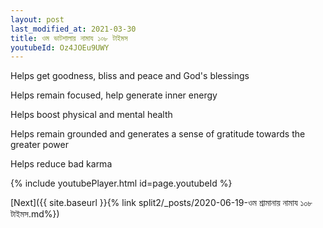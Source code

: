 ```yaml
---
layout: post
last_modified_at: 2021-03-30
title: ওম ভাটশালায় নামায ১০৮ টাইমস
youtubeId: Oz4JOEu9UWY
---
```

 
 
Helps get goodness, bliss and peace and God's blessings
 
Helps remain focused, help generate inner energy 
 
Helps boost physical and mental health 
 
Helps remain grounded and generates a sense of gratitude towards the greater power 
 
Helps reduce bad karma
 
 
 
 


{% include youtubePlayer.html id=page.youtubeId %}
 
[Next]({{ site.baseurl }}{% link  split2/_posts/2020-06-19-ওম শ্রামানায় নামায ১০৮ টাইমস.md%})
 
